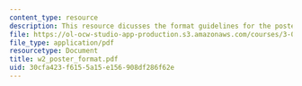 ```yaml
---
content_type: resource
description: This resource dicusses the format guidelines for the poster building.
file: https://ol-ocw-studio-app-production.s3.amazonaws.com/courses/3-014-materials-laboratory-fall-2006/30cfa423f6155a15e156908df286f62e_w2_poster_format.pdf
file_type: application/pdf
resourcetype: Document
title: w2_poster_format.pdf
uid: 30cfa423-f615-5a15-e156-908df286f62e
---
```

